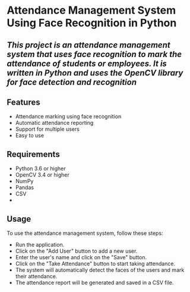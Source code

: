 # Attendance Management System Using Face Recognition in Python
## _This project is an attendance management system that uses face recognition to mark the attendance of students or employees. It is written in Python and uses the OpenCV library for face detection and recognition_

## Features

- Attendance marking using face recognition
 - Automatic attendance reporting
 - Support for multiple users
  - Easy to use

## Requirements

- Python 3.6 or higher
- OpenCV 3.4 or higher
- NumPy
 - Pandas
-  CSV
-  

 ##  Usage
To use the attendance management system, follow these steps:

 - Run the application.
- Click on the "Add User" button to add a new user.
- Enter the user's name and click on the "Save" button.
- Click on the "Take Attendance" button to start taking attendance.
- The system will automatically detect the faces of the users and mark their attendance.
- The attendance report will be generated and saved in a CSV file.
